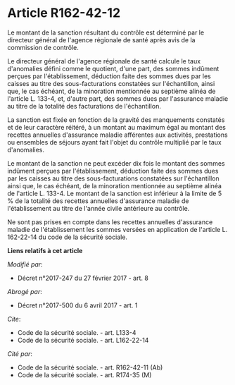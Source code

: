 # Article R162-42-12

Le montant de la sanction résultant du contrôle est déterminé par le directeur général de l'agence régionale de santé après
avis de la commission de contrôle. 

Le directeur général de l'agence régionale de santé calcule le taux d'anomalies défini comme le quotient, d'une part, des
sommes indûment perçues par l'établissement, déduction faite des sommes dues par les caisses au titre des sous-facturations
constatées sur l'échantillon, ainsi que, le cas échéant, de la minoration mentionnée au septième alinéa de l'article L.
133-4, et, d'autre part, des sommes dues par l'assurance maladie au titre de la totalité des facturations de l'échantillon. 

La sanction est fixée en fonction de la gravité des manquements constatés et de leur caractère réitéré, à un montant au
maximum égal au montant des recettes annuelles d'assurance maladie afférentes aux activités, prestations ou ensembles de
séjours ayant fait l'objet du contrôle multiplié par le taux d'anomalies. 

Le montant de la sanction ne peut excéder dix fois le montant des sommes indûment perçues par l'établissement, déduction
faite des sommes dues par les caisses au titre des sous-facturations constatées sur l'échantillon ainsi que, le cas échéant,
de la minoration mentionnée au septième alinéa de l'article L. 133-4. Le montant de la sanction est inférieur à la limite de
5 % de la totalité des recettes annuelles d'assurance maladie de l'établissement au titre de l'année civile antérieure au
contrôle. 

Ne sont pas prises en compte dans les recettes annuelles d'assurance maladie de l'établissement les sommes versées en
application de l'article L. 162-22-14 du code de la sécurité sociale.

**Liens relatifs à cet article**

_Modifié par_:

  - Décret n°2017-247 du 27 février 2017 - art. 8

_Abrogé par_:

  - Décret n°2017-500 du 6 avril 2017 - art. 1

_Cite_:

  - Code de la sécurité sociale. - art. L133-4
  - Code de la sécurité sociale. - art. L162-22-14

_Cité par_:

  - Code de la sécurité sociale. - art. R162-42-11 (Ab)
  - Code de la sécurité sociale. - art. R174-35 (M)
